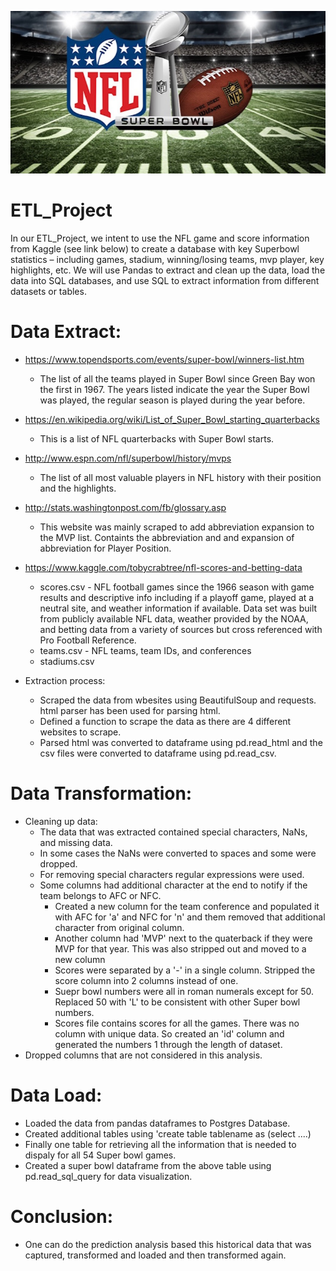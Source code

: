 ![Super Bowl](super_bowl_3.png)

# ETL_Project

In our ETL_Project, we intent to use the NFL game and score information from Kaggle (see link below) to create a database with key Superbowl statistics – including games, stadium, winning/losing teams, mvp player, key highlights, etc.  We will use Pandas to extract and clean up the data, load the data into SQL databases, and use SQL to extract information from different datasets or tables.  

# Data Extract:
- https://www.topendsports.com/events/super-bowl/winners-list.htm
  - The list of all the teams played in Super Bowl since Green Bay won the first in 1967. The years listed indicate the year the Super Bowl was played, the regular season is 
    played during the year before.
  
- https://en.wikipedia.org/wiki/List_of_Super_Bowl_starting_quarterbacks
  - This is a list of NFL quarterbacks with Super Bowl starts.
  
- http://www.espn.com/nfl/superbowl/history/mvps
  - The list of all most valuable players in NFL history with their position and the highlights.
  
- http://stats.washingtonpost.com/fb/glossary.asp
  - This website was mainly scraped to add abbreviation expansion to the MVP list. Containts the abbreviation and and expansion of abbreviation for Player Position. 
  
- https://www.kaggle.com/tobycrabtree/nfl-scores-and-betting-data
  - scores.csv - NFL football games since the 1966 season with game results and descriptive info including if a playoff game, played at a neutral site, and weather information 
    if available. Data set was built from publicly available NFL data, weather provided by the NOAA, and betting data from a variety of sources but cross referenced with Pro 
    Football Reference.
  - teams.csv - NFL teams, team IDs, and conferences
  - stadiums.csv
- Extraction process:
  - Scraped the data from wbesites using BeautifulSoup and requests. html parser has been used for parsing html.
  - Defined a function to scrape the data as there are 4 different websites to scrape.
  - Parsed html was converted to dataframe using pd.read_html and the csv files were converted to dataframe using pd.read_csv.
   
# Data Transformation:
- Cleaning up data: 
  - The data that was extracted contained special characters, NaNs, and missing data. 
  - In some cases the NaNs were converted to spaces and some were dropped.
  - For removing special characters regular expressions were used.
  - Some columns had additional character at the end to notify if the team belongs to AFC or NFC. 
    - Created a new column for the team conference and populated it with AFC for 'a' and NFC for 'n' and them removed that additional character from original column.
    - Another column had 'MVP' next to the quaterback if they were MVP for that year. This was also stripped out and moved to a new column
    - Scores were separated by a '-' in a single column. Stripped the score column into 2 columns instead of one.
    - Suepr bowl numbers were all in roman numerals except for 50. Replaced 50 with 'L' to be consistent with other Super bowl numbers.
    - Scores file contains scores for all the games. There was no column with unique data. So created an 'id' column and generated the numbers 1 through the length of dataset.   
- Dropped columns that are not considered in this analysis.

# Data Load:
- Loaded the data from pandas dataframes to Postgres Database.
- Created additional tables using 'create table tablename as (select ....)
- Finally one table for retrieving all the information that is needed to dispaly for all 54 Super bowl games. 
- Created a super bowl dataframe from the above table using pd.read_sql_query for data visualization.

# Conclusion:
  - One can do the prediction analysis based this historical data that was captured, transformed and loaded and then transformed again.
